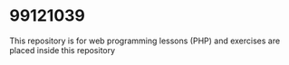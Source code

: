 # 99121039
<p>This repository is for web programming lessons (PHP) and exercises are placed inside this repository</p>
